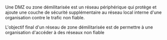 
Une DMZ ou zone démilitarisée est un réseau périphérique qui protège et ajoute une couche de sécurité supplémentaire au réseau local interne d'une organisation contre le trafic non fiable.

L'objectif final d'un réseau de zone démilitarisée est de permettre à une organisation d'accéder à des réseaux non fiable 